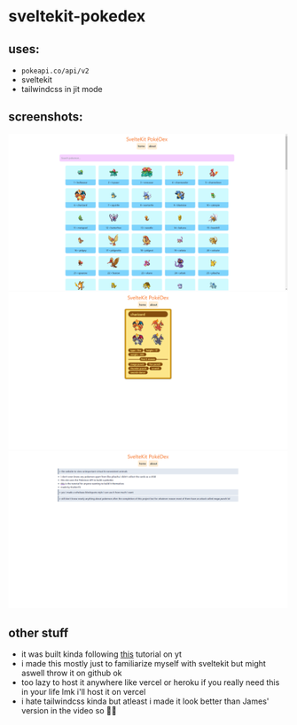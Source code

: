 # sveltekit-pokedex
## uses:
- `pokeapi.co/api/v2`
- sveltekit
- tailwindcss in jit mode

## screenshots:
![main](screenshots/main.png)  
![detail](screenshots/detail.png)  
![about](screenshots/about.png)  
  
## other stuff
- it was built kinda following [this](https://www.youtube.com/watch?v=UU7MgYIbtAk) tutorial on yt
- i made this mostly just to familiarize myself with sveltekit but might aswell throw it on github ok
- too lazy to host it anywhere like vercel or heroku if you really need this in your life lmk i'll host it on vercel
- i hate tailwindcss kinda but atleast i made it look better than James' version in the video so 🤷‍♂️
  